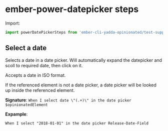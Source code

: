 # ember-power-datepicker steps

Import:

```js
import powerDatePickerSteps from 'ember-cli-yadda-opinionated/test-support/steps/power-date-picker';
```

## Select a date

Selects a date in a date picker. Will automatically expand the datepicker and scoll to required date, then click on it.

Accepts a date in ISO format.

If the referenced element is not a date picker, a date picker will be looked up inside the referenced element.

**Signature**: `When I select date \"(.+)\" in the date picker $opinionatedElement`

**Expample**:

```feature
When I select "2018-01-01" in the date picker Release-Date-Field
```
